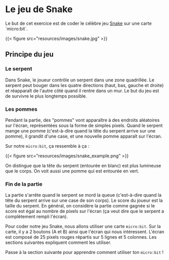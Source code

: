 # Le jeu de Snake

Le but de cet exercice est de coder le célèbre jeu [Snake](https://fr.wikipedia.org/wiki/Snake_(genre_de_jeu_vid%C3%A9o)) sur une carte `micro:bit`.

{{< figure src="resources/images/snake.jpg" >}}

## Principe du jeu

### Le serpent

Dans Snake, le joueur contrôle un serpent dans une zone quadrillée. Le serpent peut bouger dans les quatre directions (haut, bas, gauche et droite) et réapparaît de l'autre côté quand il rentre dans un mur. Le but du jeu est de survivre le plus longtemps possible.

### Les pommes

Pendant la partie, des "pommes" vont apparaître à des endroits aléatoires sur l'écran, représentées sous la forme de simples pixels. Quand le serpent mange une pomme (c'est-à-dire quand la tête du serpent arrive sur une pomme), il grandit d'une case, et une nouvelle pomme apparaît sur l'écran.

Sur notre `micro:bit`, ça ressemble à ça :

{{< figure src="resources/images/snake_example.png" >}}

On distingue que la tête du serpent (entourée en blanc) est plus lumineuse que le corps. On voit aussi une pomme qui est entourée en vert.

### Fin de la partie

La partie s'arrête quand le serpent se mord la queue (c'est-à-dire quand la tête du serpent arrive sur une case de son corps). Le score du joueur est la taille du serpent. En général, on considère la partie comme gagnée si le score est égal au nombre de pixels sur l'écran (ça veut dire que le serpent a complètement rempli l'écran).

Pour coder notre jeu Snake, nous allons utiliser une carte `micro:bit`. Sur la carte, il y a 2 boutons (A et B) ainsi que l'écran qui nous intéressent. L'écran est composé de 25 pixels rouges répartis sur 5 lignes et 5 colonnes. Les sections suivantes expliquent comment les utiliser.

Passe à la section suivante pour apprendre comment utiliser ton `micro:bit` !

